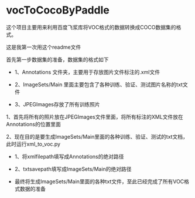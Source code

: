 # vocToCocoByPaddle
这个项目主要用来利用百度飞浆库将VOC格式的数据转换成COCO数据集的格式。

这是我第一次用这个readme文件

首先第一步数据集的准备，数据集的格式如下

  * 1、Annotations 文件夹，主要用于存放图片文件标注的.xml文件
  
  * 2、ImageSets/Main 里面主要包含了各种训练、验证、测试图片名称的txt文件
  
  * 3、JPEGImages存放了所有训练照片


1、首先将所有的照片放在JPEGImages文件里面，将所有标注的XML文件放在Annotations的位置里面

2、现在目的是要生成ImageSets/Main里面的各种训练、验证、测试的txt文档，此时运行xml_to_voc.py

  * 1、将xmlfilepath填写成Annotations的绝对路径
  
  * 2、txtsavepath填写成ImageSets/Main的绝对路径
  
  * 最终将生成ImageSets/Main里面的各种txt文件，至此已经完成了所有VOC格式数据的准备
